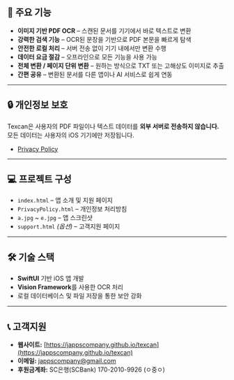 

## 🚀 주요 기능
- **이미지 기반 PDF OCR** – 스캔된 문서를 기기에서 바로 텍스트로 변환  
- **강력한 검색 기능** – OCR된 문장을 기반으로 PDF 본문을 빠르게 탐색  
- **안전한 로컬 처리** – 서버 전송 없이 기기 내에서만 변환 수행  
- **데이터 요금 절감** – 오프라인으로 모든 기능을 사용 가능  
- **전체 변환 / 페이지 단위 변환** – 원하는 방식으로 TXT 또는 고해상도 이미지로 추출  
- **간편 공유** – 변환된 문서를 다른 앱이나 AI 서비스로 쉽게 연동  

---

## 🔒 개인정보 보호
Texcan은 사용자의 PDF 파일이나 텍스트 데이터를 **외부 서버로 전송하지 않습니다.**  
모든 데이터는 사용자의 iOS 기기에만 저장됩니다.  

- [Privacy Policy](https://jappscompany.github.io/texcan/privacy.html)

---

## 💻 프로젝트 구성
- `index.html` – 앱 소개 및 지원 페이지  
- `PrivacyPolicy.html` – 개인정보 처리방침  
- `a.jpg` ~ `e.jpg` – 앱 스크린샷  
- `support.html` *(옵션)* – 고객지원 페이지  

---

## 🛠️ 기술 스택
- **SwiftUI** 기반 iOS 앱 개발  
- **Vision Framework**를 사용한 OCR 처리  
- 로컬 데이터베이스 및 파일 저장을 통한 보안 강화  

---

## 📞 고객지원
- **웹사이트:** [https://jappscompany.github.io/texcan](https://jappscompany.github.io/texcan)  
- **이메일:** [jappscompany@gmail.com](mailto:jappscompany@gmail.com)
- **후원금계좌:** SC은행(SCBank) 170-2010-9926 (ㅇ중ㅇ)
